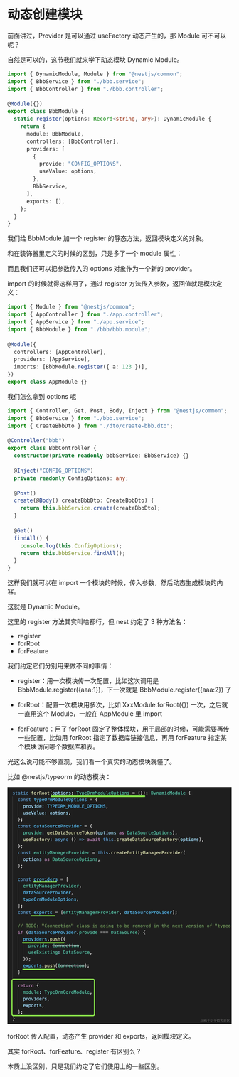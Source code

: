 # 动态创建模块

前面讲过，Provider 是可以通过 useFactory 动态产生的，那 Module 可不可以呢？

自然是可以的，这节我们就来学下动态模块 Dynamic Module。

```ts
import { DynamicModule, Module } from "@nestjs/common";
import { BbbService } from "./bbb.service";
import { BbbController } from "./bbb.controller";

@Module({})
export class BbbModule {
  static register(options: Record<string, any>): DynamicModule {
    return {
      module: BbbModule,
      controllers: [BbbController],
      providers: [
        {
          provide: "CONFIG_OPTIONS",
          useValue: options,
        },
        BbbService,
      ],
      exports: [],
    };
  }
}
```

我们给 BbbModule 加一个 register 的静态方法，返回模块定义的对象。

和在装饰器里定义的时候的区别，只是多了一个 module 属性：

而且我们还可以把参数传入的 options 对象作为一个新的 provider。

import 的时候就得这样用了，通过 register 方法传入参数，返回值就是模块定义：

```ts
import { Module } from "@nestjs/common";
import { AppController } from "./app.controller";
import { AppService } from "./app.service";
import { BbbModule } from "./bbb/bbb.module";

@Module({
  controllers: [AppController],
  providers: [AppService],
  imports: [BbbModule.register({ a: 123 })],
})
export class AppModule {}
```

我们怎么拿到 options 呢

```ts
import { Controller, Get, Post, Body, Inject } from "@nestjs/common";
import { BbbService } from "./bbb.service";
import { CreateBbbDto } from "./dto/create-bbb.dto";

@Controller("bbb")
export class BbbController {
  constructor(private readonly bbbService: BbbService) {}

  @Inject("CONFIG_OPTIONS")
  private readonly ConfigOptions: any;

  @Post()
  create(@Body() createBbbDto: CreateBbbDto) {
    return this.bbbService.create(createBbbDto);
  }

  @Get()
  findAll() {
    console.log(this.ConfigOptions);
    return this.bbbService.findAll();
  }
}
```

这样我们就可以在 import 一个模块的时候，传入参数，然后动态生成模块的内容。

这就是 Dynamic Module。

这里的 register 方法其实叫啥都行，但 nest 约定了 3 种方法名：

- register
- forRoot
- forFeature

我们约定它们分别用来做不同的事情：

- register：用一次模块传一次配置，比如这次调用是 BbbModule.register({aaa:1})，下一次就是 BbbModule.register({aaa:2}) 了

- forRoot：配置一次模块用多次，比如 XxxModule.forRoot({}) 一次，之后就一直用这个 Module，一般在 AppModule 里 import

- forFeature：用了 forRoot 固定了整体模块，用于局部的时候，可能需要再传一些配置，比如用 forRoot 指定了数据库链接信息，再用 forFeature 指定某个模块访问哪个数据库和表。

光这么说可能不够直观，我们看一个真实的动态模块就懂了。

比如 @nestjs/typeorm 的动态模块：

![](./images/11.动态创建模块/nest%20typeorm.awebp)

forRoot 传入配置，动态产生 provider 和 exports，返回模块定义。

其实 forRoot、forFeature、register 有区别么？

本质上没区别，只是我们约定了它们使用上的一些区别。
